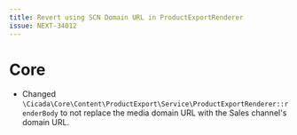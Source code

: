 ```yaml
---
title: Revert using SCN Domain URL in ProductExportRenderer
issue: NEXT-34012
---
```

# Core
* Changed `\Cicada\Core\Content\ProductExport\Service\ProductExportRenderer::renderBody` to not replace the media domain URL with the Sales channel's domain URL.

